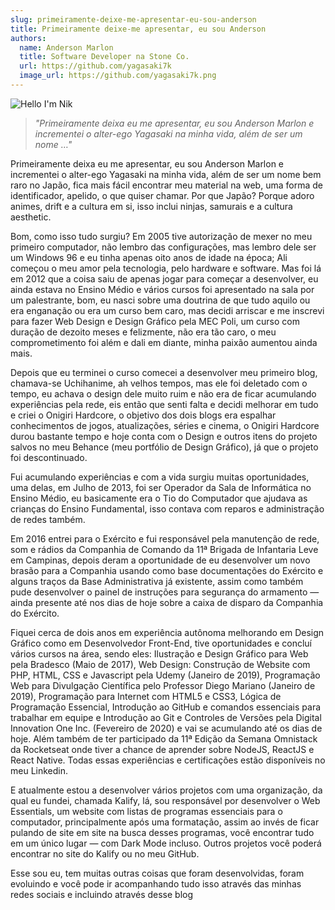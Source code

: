 ```yaml
---
slug: primeiramente-deixe-me-apresentar-eu-sou-anderson
title: Primeiramente deixe-me apresentar, eu sou Anderson
authors:
  name: Anderson Marlon
  title: Software Developer na Stone Co.
  url: https://github.com/yagasaki7k
  image_url: https://github.com/yagasaki7k.png
---
```


![](https://images.unsplash.com/photo-1621693733036-e00dc554e19e?ixlib=rb-4.0.3&ixid=MnwxMjA3fDB8MHxwaG90by1wYWdlfHx8fGVufDB8fHx8&auto=format&fit=crop&w=811&q=80 "Hello I'm Nik")

> _"Primeiramente deixa eu me apresentar, eu sou Anderson Marlon e incrementei o alter-ego Yagasaki na minha vida, além de ser um nome …"_

Primeiramente deixa eu me apresentar, eu sou Anderson Marlon e incrementei o alter-ego Yagasaki na minha vida, além de ser um nome bem raro no Japão, fica mais fácil encontrar meu material na web, uma forma de identificador, apelido, o que quiser chamar. Por que Japão? Porque adoro animes, drift e a cultura em si, isso inclui ninjas, samurais e a cultura aesthetic.

Bom, como isso tudo surgiu? Em 2005 tive autorização de mexer no meu primeiro computador, não lembro das configurações, mas lembro dele ser um Windows 96 e eu tinha apenas oito anos de idade na época; Ali começou o meu amor pela tecnologia, pelo hardware e software. Mas foi lá em 2012 que a coisa saiu de apenas jogar para começar a desenvolver, eu ainda estava no Ensino Médio e vários cursos foi apresentado na sala por um palestrante, bom, eu nasci sobre uma doutrina de que tudo aquilo ou era enganação ou era um curso bem caro, mas decidi arriscar e me inscrevi para fazer Web Design e Design Gráfico pela MEC Poli, um curso com duração de dezoito meses e felizmente, não era tão caro, o meu comprometimento foi além e dali em diante, minha paixão aumentou ainda mais.

Depois que eu terminei o curso comecei a desenvolver meu primeiro blog, chamava-se Uchihanime, ah velhos tempos, mas ele foi deletado com o tempo, eu achava o design dele muito ruim e não era de ficar acumulando experiências pela rede, eis então que senti falta e decidi melhorar em tudo e criei o Onigiri Hardcore, o objetivo dos dois blogs era espalhar conhecimentos de jogos, atualizações, séries e cinema, o Onigiri Hardcore durou bastante tempo e hoje conta com o Design e outros itens do projeto salvos no meu Behance (meu portfólio de Design Gráfico), já que o projeto foi descontinuado.

Fui acumulando experiências e com a vida surgiu muitas oportunidades, uma delas, em Julho de 2013, foi ser Operador da Sala de Informática no Ensino Médio, eu basicamente era o Tio do Computador que ajudava as crianças do Ensino Fundamental, isso contava com reparos e administração de redes também.

Em 2016 entrei para o Exército e fui responsável pela manutenção de rede, som e rádios da Companhia de Comando da 11ª Brigada de Infantaria Leve em Campinas, depois deram a oportunidade de eu desenvolver um novo brasão para a Companhia usando como base documentações do Exército e alguns traços da Base Administrativa já existente, assim como também pude desenvolver o painel de instruções para segurança do armamento — ainda presente até nos dias de hoje sobre a caixa de disparo da Companhia do Exército.

Fiquei cerca de dois anos em experiência autônoma melhorando em Design Gráfico como em Desenvolvedor Front-End, tive oportunidades e concluí vários cursos na área, sendo eles: Ilustração e Design Gráfico para Web pela Bradesco (Maio de 2017), Web Design: Construção de Website com PHP, HTML, CSS e Javascript pela Udemy (Janeiro de 2019), Programação Web para Divulgação Científica pelo Professor Diego Mariano (Janeiro de 2019), Programação para Internet com HTML5 e CSS3, Lógica de Programação Essencial, Introdução ao GitHub e comandos essenciais para trabalhar em equipe e Introdução ao Git e Controles de Versões pela Digital Innovation One Inc. (Fevereiro de 2020) e vai se acumulando até os dias de hoje. Além também de ter participado da 11ª Edição da Semana Omnistack da Rocketseat onde tiver a chance de aprender sobre NodeJS, ReactJS e React Native. Todas essas experiências e certificações estão disponíveis no meu Linkedin.

E atualmente estou a desenvolver vários projetos com uma organização, da qual eu fundei, chamada Kalify, lá, sou responsável por desenvolver o Web Essentials, um website com listas de programas essenciais para o computador, principalmente após uma formatação, assim ao invés de ficar pulando de site em site na busca desses programas, você encontrar tudo em um único lugar — com Dark Mode incluso. Outros projetos você poderá encontrar no site do Kalify ou no meu GitHub.

Esse sou eu, tem muitas outras coisas que foram desenvolvidas, foram evoluindo e você pode ir acompanhando tudo isso através das minhas redes sociais e incluindo através desse blog
